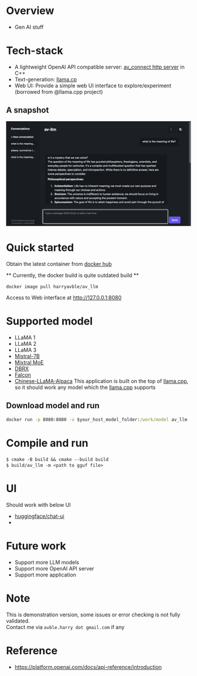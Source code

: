 # Overview
* Gen AI stuff

# Tech-stack
* A lightweight OpenAI API compatible server: [av_connect http server](https://github.com/avble/av_connect.git) in C++
* Text-generation: [llama.cp](https://github.com/ggerganov/llama.cpp.git)
* Web UI: Provide a simple web UI interface to explore/experiment (borrowed from @llama.cpp project)

## A snapshot
![demo-1](https://github.com/avble/av_llm/blob/main/image/demo_4.png?raw=true)

# Quick started
Obtain the latest container from [docker hub](https://hub.docker.com/)

** Currently, the docker build is quite outdated build ** 
``` shell
docker image pull harryavble/av_llm
```

Access to Web interface at http://127.0.0.1:8080


# Supported model
* LLaMA 1
* LLaMA 2
* LLaMA 3
* [Mistral-7B](https://huggingface.co/mistralai/Mistral-7B-v0.1)
* [Mixtral MoE](https://huggingface.co/models?search=mistral-ai/Mixtral)
* [DBRX](https://huggingface.co/databricks/dbrx-instruct)
* [Falcon](https://huggingface.co/models?search=tiiuae/falcon)
* [Chinese-LLaMA-Alpaca](https://github.com/ymcui/Chinese-LLaMA-Alpaca)
This application is built on the top of [llama.cpp](https://github.com/ggerganov/llama.cpp), so it should work any model which the [llama.cpp](https://github.com/ggerganov/llama.cpp) supports 

## Download model and run
``` cmd
docker run -p 8080:8080 -v $your_host_model_folder:/work/model av_llm ./av_llm -m /work/model/$your_model_file

```

# Compile and run
```
$ cmake -B build && cmake --build build
$ build/av_llm -m <path to gguf file>
```

# UI
Should work with below UI
* [huggingface/chat-ui](https://github.com/huggingface/chat-ui)
* 

# Future work
* Support more LLM models
* Support more OpenAI API server
* Support more application 

# Note
This is demonstration version, some issues or error checking is not fully validated.
<br>
Contact me via `avble.harry dot gmail.com` if any

# Reference
* https://platform.openai.com/docs/api-reference/introduction
